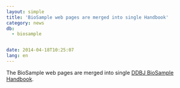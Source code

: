 ```yaml
---
layout: simple
title: 'BioSample web pages are merged into single Handbook'
category: news
db:
  - biosample


date: 2014-04-18T10:25:07
lang: en
---
```


The BioSample web pages are merged into single <a href="/biosample/services/index.html">DDBJ BioSample Handbook</a>.
